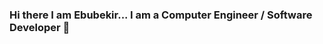 ### Hi there I am Ebubekir... I am a Computer Engineer / Software Developer 👋

<!--
**ebubekirdgn/ebubekirdgn** is a ✨ _special_ ✨ repository because its `README.md` (this file) appears on your GitHub profile.

Here are some ideas to get you started:

- 🔭 I’m currently working on ... Python
- 🌱 I’m currently learning ... Python
- 👯 I’m looking to collaborate on ... Python
- 🤔 I’m looking for help with ... Python
- 💬 Ask me about ... Python
- 📫 How to reach me: ... Ebubekirdgn
- 😄 Pronouns: ... Python
- ⚡ Fun fact: ... Python
